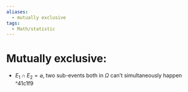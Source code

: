 ```yaml
---
aliases:
  - mutually exclusive
tags:
  - Math/statistic
---
```


# Mutually exclusive:
- $E_1 \cap E_2=\varnothing$, two sub-events both in $\Omega$ can’t simultaneously happen ^41c1f9